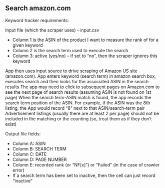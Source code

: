 ## Search amazon.com
Keyword tracker requirements:

Input file (which the scraper uses)  - input.csv

* Column 1 is the ASIN of the product I want to measure the rank of for a given keyword
* Column 2 is the search term used to execute the search
* Column 3: active (yes/no) – if set to “no”, then the scraper ignores this keyword

App then uses input source to drive scraping of Amazon US site (amazon.com).
App enters keyword (search term) in amazon search box, executes search and then looks for the associated ASIN in the search results
The app may need to click to subsequent pages on Amazon.com to see the next page of search results (assuming ASIN is not found on 1st page)
When the search term-ASIN match is found, the app records the search term position of the ASIN.
For example, if the ASIN was the 8th listing, the App would record “8” next to that ASIN/search-term pair
Advertisement listings (usually there are at least 2 per page) should not be included in the matching or the counting (so, treat them as if they don’t exist)

Output file fields:
* Column A: ASIN
* Column B: SEARCH TERM
* Column C: DATE
* Column D: PAGE NUMBER
* Column E: recorded rank (or “NF[x]”) or “Failed” (in the case of crawler error)
* If a search term has been set to inactive, then the cell can just record “inactive”
